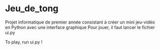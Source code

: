 # Jeu_de_tong

Projet informatique de premier année consistant à créer un mini jeu-vidéo en Python avec une interface graphique
Pour jouer, il faut lancer le fichier ui.py

To play, run ui.py !
